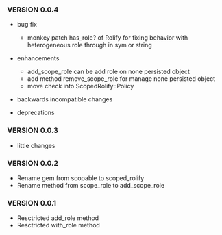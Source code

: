 ### VERSION 0.0.4

* bug fix
  * monkey patch has_role? of Rolify for fixing behavior with heterogeneous role through in sym or string

* enhancements
  * add_scope_role can be add role on none persisted object
  * add method remove_scope_role for manage none persisted object
  * move check into ScopedRolify::Policy

* backwards incompatible changes

* deprecations

### VERSION 0.0.3

* little changes

### VERSION 0.0.2

* Rename gem from scopable to scoped_rolify
* Rename method from scope_role to add_scope_role

### VERSION 0.0.1

* Resctricted add_role method
* Resctricted with_role method